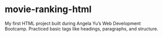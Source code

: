 # movie-ranking-html
My first HTML project built during Angela Yu’s Web Development Bootcamp. Practiced basic tags like headings, paragraphs, and structure.
